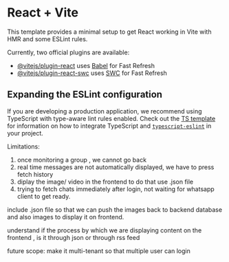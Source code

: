 # React + Vite

This template provides a minimal setup to get React working in Vite with HMR and some ESLint rules.

Currently, two official plugins are available:

- [@vitejs/plugin-react](https://github.com/vitejs/vite-plugin-react/blob/main/packages/plugin-react) uses [Babel](https://babeljs.io/) for Fast Refresh
- [@vitejs/plugin-react-swc](https://github.com/vitejs/vite-plugin-react/blob/main/packages/plugin-react-swc) uses [SWC](https://swc.rs/) for Fast Refresh

## Expanding the ESLint configuration

If you are developing a production application, we recommend using TypeScript with type-aware lint rules enabled. Check out the [TS template](https://github.com/vitejs/vite/tree/main/packages/create-vite/template-react-ts) for information on how to integrate TypeScript and [`typescript-eslint`](https://typescript-eslint.io) in your project.


Limitations:
1. once monitoring a group , we cannot go back
2. real time messages are not automatically displayed, we have to press fetch history
3. diplay the image/ video in the frontend to do that use .json file
4. trying to fetch chats immediately after login, not waiting for whatsapp client to get ready.

include .json file so that we can push the images back to backend database and also images to display it on frontend.

understand if the process by which we are displaying content on the frontend , is it through json or through rss feed

future scope: make it multi-tenant so that multiple user can login 



